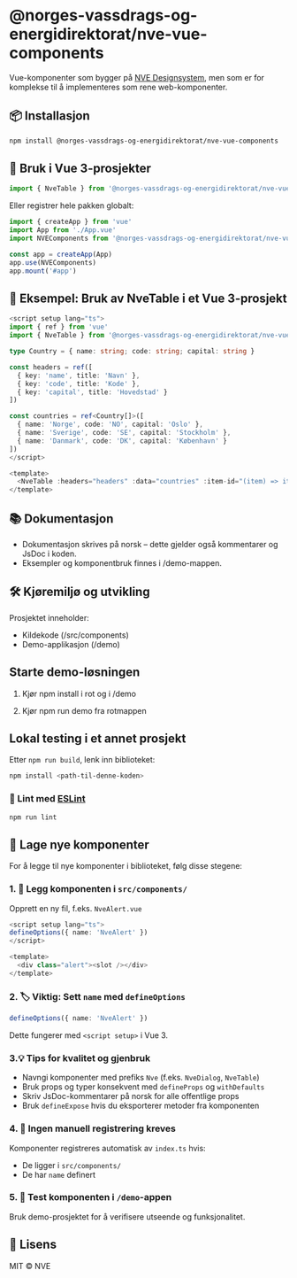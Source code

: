 # @norges-vassdrags-og-energidirektorat/nve-vue-components

Vue-komponenter som bygger på [NVE Designsystem](https://designsystem.nve.no/), men som er for komplekse til å implementeres som rene web-komponenter.

## 📦 Installasjon

```bash
npm install @norges-vassdrags-og-energidirektorat/nve-vue-components
```

## 🚀 Bruk i Vue 3-prosjekter 

```ts
import { NveTable } from '@norges-vassdrags-og-energidirektorat/nve-vue-components'
````

Eller registrer hele pakken globalt:

```ts
import { createApp } from 'vue'
import App from './App.vue'
import NVEComponents from '@norges-vassdrags-og-energidirektorat/nve-vue-components'

const app = createApp(App)
app.use(NVEComponents)
app.mount('#app')
```

## 📘 Eksempel: Bruk av NveTable i et Vue 3-prosjekt

```ts
<script setup lang="ts">
import { ref } from 'vue'
import { NveTable } from '@norges-vassdrags-og-energidirektorat/nve-vue-components'

type Country = { name: string; code: string; capital: string }

const headers = ref([
  { key: 'name', title: 'Navn' },
  { key: 'code', title: 'Kode' },
  { key: 'capital', title: 'Hovedstad' }
])

const countries = ref<Country[]>([
  { name: 'Norge', code: 'NO', capital: 'Oslo' },
  { name: 'Sverige', code: 'SE', capital: 'Stockholm' },
  { name: 'Danmark', code: 'DK', capital: 'København' }
])
</script>

<template>
  <NveTable :headers="headers" :data="countries" :item-id="(item) => item.code" striped />
</template>
```


## 📚 Dokumentasjon

- Dokumentasjon skrives på norsk – dette gjelder også kommentarer og JsDoc i koden.
- Eksempler og komponentbruk finnes i /demo-mappen.

## 🛠️ Kjøremiljø og utvikling

Prosjektet inneholder:

- Kildekode (/src/components)
- Demo-applikasjon (/demo)

## Starte demo-løsningen

1) Kjør npm install i rot og i /demo

2) Kjør npm run demo fra rotmappen

## Lokal testing i et annet prosjekt

Etter  `npm run build`, lenk inn biblioteket:

```bash
npm install <path-til-denne-koden>
```

### 🧪 Lint med [ESLint](https://eslint.org/)

```sh
npm run lint
```

## 🧱 Lage nye komponenter

For å legge til nye komponenter i biblioteket, følg disse stegene:

### 1. 📁 Legg komponenten i `src/components/`

Opprett en ny fil, f.eks. `NveAlert.vue`

```ts
<script setup lang="ts">
defineOptions({ name: 'NveAlert' })
</script>

<template>
  <div class="alert"><slot /></div>
</template>
```

### 2. 🏷️ Viktig: Sett `name` med `defineOptions`

```ts
defineOptions({ name: 'NveAlert' })
```

Dette fungerer med `<script setup>` i Vue 3.

### 3.💡 Tips for kvalitet og gjenbruk

- Navngi komponenter med prefiks `Nve` (f.eks. `NveDialog`, `NveTable`)
- Bruk props og typer konsekvent med `defineProps` og `withDefaults`
- Skriv JsDoc-kommentarer på norsk for alle offentlige props
- Bruk `defineExpose` hvis du eksporterer metoder fra komponenten

### 4. 🔄 Ingen manuell registrering kreves

Komponenter registreres automatisk av `index.ts` hvis:

- De ligger i `src/components/`
- De har `name` definert

### 5. 🔬 Test komponenten i `/demo`-appen

Bruk demo-prosjektet for å verifisere utseende og funksjonalitet.

## 📄 Lisens

MIT © NVE
